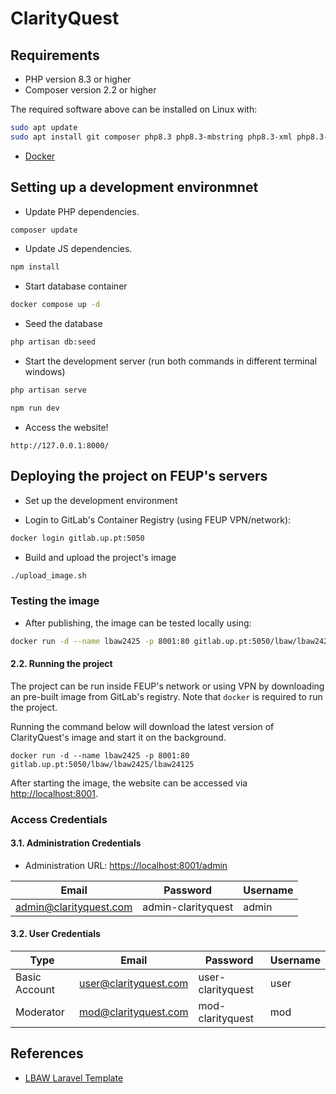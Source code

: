 # ClarityQuest

## Requirements

- PHP version 8.3 or higher
- Composer version 2.2 or higher

The required software above can be installed on Linux with:
```bash
sudo apt update
sudo apt install git composer php8.3 php8.3-mbstring php8.3-xml php8.3-pgsql php8.3-curl
```

- [Docker](https://www.docker.com/products/docker-desktop/)

## Setting up a development environmnet

- Update PHP dependencies.
```bash
composer update
```

- Update JS dependencies.
```bash
npm install
```

- Start database container
```bash
docker compose up -d
```

- Seed the database
```bash
php artisan db:seed
```

- Start the development server (run both commands in different terminal windows)
```bash
php artisan serve
```
```bash
npm run dev
```

- Access the website!
```
http://127.0.0.1:8000/
```

## Deploying the project on FEUP's servers

- Set up the development environment

- Login to GitLab's Container Registry (using FEUP VPN/network):
```bash
docker login gitlab.up.pt:5050
```

- Build and upload the project's image
```bash
./upload_image.sh
```

### Testing the image

- After publishing, the image can be tested locally using:
```bash
docker run -d --name lbaw2425 -p 8001:80 gitlab.up.pt:5050/lbaw/lbaw2425/lbaw24125
```
#### 2.2. Running the project

The project can be run inside FEUP's network or using VPN by downloading an pre-built image from GitLab's registry. Note that `docker` is required to run the project.

Running the command below will download the latest version of ClarityQuest's image and start it on the background.

```
docker run -d --name lbaw2425 -p 8001:80 gitlab.up.pt:5050/lbaw/lbaw2425/lbaw24125
```

After starting the image, the website can be accessed via [http://localhost:8001](http://localhost:8001).

### Access Credentials

#### 3.1. Administration Credentials

* Administration URL: [https://localhost:8001/admin](https://localhost:8001/admin)

| Email | Password | Username |
|-------|----------|----------|
| admin@clarityquest.com | admin-clarityquest | admin |

#### 3.2. User Credentials

| Type | Email | Password | Username |
|------|-------|----------|----------|
| Basic Account | user@clarityquest.com | user-clarityquest | user |
| Moderator | mod@clarityquest.com | mod-clarityquest | mod |

## References

- [LBAW Laravel Template](https://gitlab.up.pt/lbaw/template-laravel)
